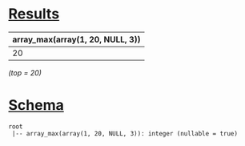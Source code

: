 # [Results](#tab/results)

|array_max(array(1, 20, NULL, 3))|
|--------------------------------|
|20                              |

_(top = 20)_

# [Schema](#tab/schema)

```shell
root
 |-- array_max(array(1, 20, NULL, 3)): integer (nullable = true)

```
